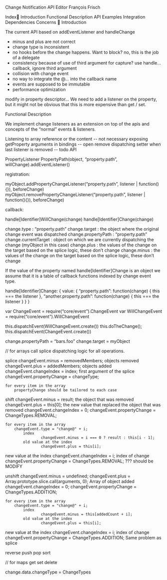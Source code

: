
Change Notification API	Editor François Frisch


Index
Introduction
Functional Description
API
Examples
Integration
Dependencies
Concerns

Introduction

The current API based on addEventListener and handleChange

- minus and plus are not correct
- change type is inconsistent
- no hooks before the change happens.
Want to block? no, this is the job of a delegate
- consistency because of use of third argument for capture?
	use handle... callback, ignore third argument 
- collision with change event
- no way to integrate the @... into the callback name
- events are supposed to be immutable
- performance optimization

modify in property descriptor...
	We need to add a listener on the property, but it might not be obvious that this is more expensive than get / set.
 
Functional Description

We implement change listeners as an extension on top of the apis and concepts of the “normal” events & listeners.




Listening to array reference or the content -- not necessary
exposing getProperty arguments in bindings -- open
remove dispatching setter when last listener is removed -- todo
API


PropertyListener
PropertyPath(object, “property.path”, willChange).addEventListener()

registration:

myObject.addPropertyChangeListener(“property.path”, listener | function(){}), beforeChange)
myObject.removePropertyChangeListener(“property.path”, listener | function(){}), beforeChange)
	
callback:

handle[Identifier]WillChange(change)
handle[Identifier]Change(change)

change.type : “property.path”
change.target : the object where the original change event was dispatched
change.propertyPath : “property.path”
change.currentTarget : object on which we are currently dispatching the change (myObject in this case)
change.plus : the values of the change on the target based on the splice logic, these don’t change
change.minus : the values of the change on the target based on the splice logic, these don’t change

If the value of the property named handle[Identifier]Change is an object we assume that it is a table of callback functions indexed by change event type. 


handle[Identifier]Change: {
	value: {
		“property.path”: function(change) {
			this === the listener
		},
		“another.property.path”: function(change) {
			this === the listener
		}
	}
}

var ChangeEvent  = require(“core/event”).ChangeEvent
var WillChangeEvent  = require(“core/event”).WillChangeEvent


this.dispatchEvent(WillChangeEvent.create())
this.doTheChange();
this.dispatchEvent(ChangeEvent.create())











change.propertyPath = “bars.foo”
change.target = myObject







// for arrays
call splice dispatching logic for all operations.

splice 
	changeEvent.minus = removedMembers;
		objects removed
            changeEvent.plus = addedMembers;
		objects added
            changeEvent.changeIndex = index;
		first argument of the splice
            changeEvent.propertyChange = changeType;

	for every item in the array
		propertyChange should be tailored to each case

shift
changeEvent.minus = result;
	the object that was removed
            changeEvent.plus = this[0];
		the new value that replaced the object that was removed
            changeEvent.changeIndex = 0;
            changeEvent.propertyChange = ChangeTypes.REMOVAL;

	for every item in the array
		changeEvent.type = "change@" + i;
			index
                	changeEvent.minus = i === 0 ? result : this[i - 1];
			old value at the index
                	changeEvent.plus = this[i];
new value at the index
                	changeEvent.changeIndex = i;
			index of change
                	changeEvent.propertyChange = ChangeTypes.REMOVAL; ???
			should be MODIFY

unshift
	changeEvent.minus = undefined;
            changeEvent.plus = Array.prototype.slice.call(arguments, 0);
		Array of object added
            changeEvent.changeIndex = 0;
            changeEvent.propertyChange = ChangeTypes.ADDITION;

	for every item in the array
		changeEvent.type = "change@" + i;
			index
                	changeEvent.minus = this[addedCount + i];
			old value at the index
                	changeEvent.plus = this[i];
new value at the index
                	changeEvent.changeIndex = i;
			index of change
                	changeEvent.propertyChange = ChangeTypes.ADDITION;
			Same problem as splice


reverse
push
pop
sort

// for maps
get 
set
delete


change.data.changeType = ChangeTypes